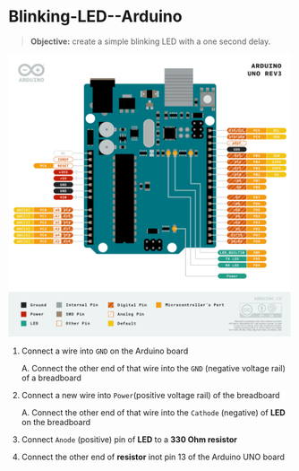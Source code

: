 # Blinking-LED--Arduino

> **Objective:** create a simple blinking LED with a one second delay. 

![img](img/Pinout_Diagram.png)


1. Connect a wire into `GND` on the Arduino board
  
    A. Connect the other end of that wire into the `GND` (negative voltage rail) of a breadboard
2. Connect a new wire into `Power`(positive voltage rail) of the breadboard

    A.  Connect the other end of that wire into the `Cathode` (negative) of **LED** on the breadboard

3.  Connect `Anode` (positive) pin of **LED** to a  **330 Ohm resistor**

4. Connect the other end of **resistor** inot pin 13 of the Arduino UNO board

